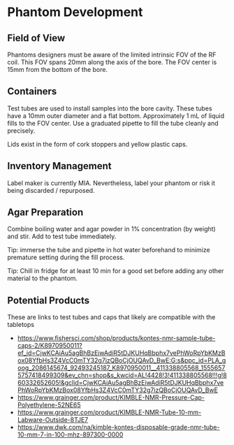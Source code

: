 # Phantom Development 

## Field of View

Phantoms designers must be aware of the limited intrinsic FOV of the RF coil. This FOV spans 20mm along the axis of the bore. The FOV center is 15mm from the bottom of the bore.

## Containers

Test tubes are used to install samples into the bore cavity. These tubes have a 10mm outer diameter and a flat bottom. Approximately 1 mL of liquid fills to the FOV center. Use a graduated pipette to fill the tube cleanly and precisely.

Lids exist in the form of cork stoppers and yellow plastic caps.

## Inventory Management

Label maker is currently MIA. Nevertheless, label your phantom or risk it being discarded / repurposed.

## Agar Preparation

Combine boiling water and agar powder in 1% concentration (by weight) and stir. Add to test tube immediately.

Tip: immerse the tube and pipette in hot water beforehand to minimize premature setting during the fill process.

Tip: Chill in fridge for at least 10 min for a good set before adding any other material to the phantom.


## Potential Products
These are links to test tubes and caps that likely are compatible with the tabletops
- https://www.fishersci.com/shop/products/kontes-nmr-sample-tube-caps-2/K8970950011?ef_id=CjwKCAiAu5agBhBzEiwAdiR5tDJKUHqBbphx7vePhWoRpYbKMzBox08YfbHs3Z4VcC0mTY32g7izQBoCjOUQAvD_BwE:G:s&ppc_id=PLA_goog_2086145674_92493245187_K8970950011__411338805568_15556575757418499309&ev_chn=shop&s_kwcid=AL!4428!3!411338805568!!!g!860332652605!&gclid=CjwKCAiAu5agBhBzEiwAdiR5tDJKUHqBbphx7vePhWoRpYbKMzBox08YfbHs3Z4VcC0mTY32g7izQBoCjOUQAvD_BwE
- https://www.grainger.com/product/KIMBLE-NMR-Pressure-Cap-Polyethylene-52NE65
- https://www.grainger.com/product/KIMBLE-NMR-Tube-10-mm-Labware-Outside-8TJE7
- https://www.dwk.com/na/kimble-kontes-disposable-grade-nmr-tube-10-mm-7-in-100-mhz-897300-0000


